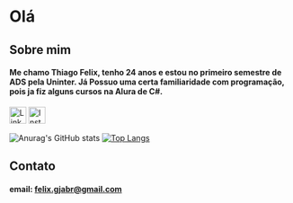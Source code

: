 # Olá

## Sobre mim
#### Me chamo Thiago Felix, tenho 24 anos e estou no primeiro semestre de ADS pela Uninter. Já Possuo uma certa familiaridade com programação, pois ja fiz alguns cursos na Alura de C#.

[<img src='https://img.shields.io/badge/LinkedIn-0077B5?style=for-the-badge&logo=linkedin&logoColor=white' alt='Linkedin' height='30'>](https://www.linkedin.com/in/thiago-feel1x/)
[<img src='https://img.shields.io/badge/Instagram-E4405F?style=for-the-badge&logo=instagram&logoColor=white' alt='Instagram' height='30'>](https://www.instagram.com/feel1x_/)

![Anurag's GitHub stats](https://github-readme-stats.vercel.app/api?username=felixgja&theme=great-gatsby&show_icons=true)
[![Top Langs](https://github-readme-stats.vercel.app/api/top-langs/?username=felixgja)](https://github.com/anuraghazra/github-readme-stats)

## Contato
#### email: felix.gjabr@gmail.com
